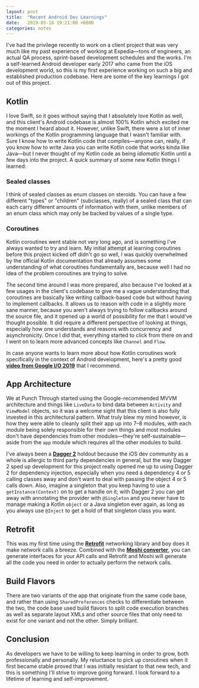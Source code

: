 ```yaml
---
layout: post
title:  "Recent Android Dev Learnings"
date:   2019-05-18 19:21:00 +0800
categories: notes
---
```


I've had the privilege recently to work on a client project that was very much like my past experience of working at Expedia—tons of engineers, an actual QA process, sprint-based development schedules and the works. I'm a self-learned Android developer early 2017 who came from the iOS development world, so this is my first experience working on such a big and established production codebase. Here are some of the key learnings I got out of this project.

## Kotlin

I love Swift, so it goes without saying that I absolutely love Kotlin as well, and this client's Android codebase is almost 100% Kotlin which excited me the moment I heard about it. However, unlike Swift, there were a lot of inner workings of the Kotlin programming language that I wasn't familiar with. Sure I know how to write Kotlin code that compiles—anyone can, really, if you know how to write Java you can write Kotlin code that works kinda like Java—but I never thought of my Kotlin code as being _idiomatic_ Kotlin until a few days into the project. A quick summary of some new Kotlin things I learned:

### Sealed classes

I think of sealed classes as enum classes on steroids. You can have a few different "types" or "children" (subclasses, really) of a sealed class that can each carry different amounts of information with them, unlike members of an enum class which may only be backed by values of a single type.

### Coroutines

Kotlin coroutines went stable not very long ago, and is something I've always wanted to try and learn. My initial attempt at learning coroutines before this project kicked off didn't go so well, I was quickly overwhelmed by the official Kotlin documentation that already assumes some understanding of what coroutines fundamentally are, because well I had no idea of the problem coroutines are trying to solve. 

The second time around I was more prepared, also because I've looked at a few usages in the client's codebase to give me a vague understanding that coroutines are basically like writing callback-based code but without having to implement callbacks. It allows us to reason with code in a slightly more sane manner, because you aren't always trying to follow callbacks around the source file, and it opened up a world of possibility for me that I would've thought possible. It did require a different perspective of looking at things, especially how one understands and reasons with concurrency and asynchronicity. Once I did that, everything started to click from there on and I went on to learn more advanced concepts like `Channel` and `Flow`.

In case anyone wants to learn more about how Kotlin coroutines work specifically in the context of Android development, here's a pretty good [**video from Google I/O 2019**](https://youtu.be/BOHK_w09pVA) that I recommend.

## App Architecture

We at Punch Through started using the Google-recommended MVVM architecture and things like `LiveData` to bind data between `Activity` and `ViewModel` objects, so it was a welcome sight that this client is also fully invested in this architectural pattern. What truly blew my mind however, is how they were able to cleanly split their app up into 7–8 modules, with each module being solely responsible for their own things and most modules don't have dependencies from other modules—they're self-sustainable—aside from the `app` module which requires all the other modules to build.

I've always been a [**Dagger 2**](https://google.github.io/dagger/android.html) holdout because the iOS dev community as a whole is allergic to third party dependencies in general, but the way Dagger 2 sped up development for this project really opened me up to using Dagger 2 for dependency injection, especially when you need a dependency 4 or 5 calling classes away and don't want to deal with passing the object 4 or 5 calls down. Also, imagine a singleton that you keep having to use a `getInstance(Context)` on to get a handle on it; with Dagger 2 you can get away with annotating the provider with `@Singleton` and you never have to manage making a Kotlin `object` or a Java singleton ever again, as long as you always use `@Inject` to get a hold of that singleton class you want.

## Retrofit

This was my first time using the [**Retrofit**](http://square.github.io/retrofit/) networking library and boy does it make network calls a breeze. Combined with the [**Moshi converter**](https://github.com/square/retrofit/tree/master/retrofit-converters/moshi), you can generate interfaces for your API calls and Retrofit and Moshi will generate all the code you need in order to actually perform the network calls.

## Build Flavors

There are two variants of the app that originate from the same code base, and rather than using `SharedPreferences` checks to differentiate between the two, the code base used build flavors to split code execution branches as well as separate layout XMLs and other source files that only need to exist for one variant and not the other. Simply brilliant.

## Conclusion

As developers we have to be willing to keep learning in order to grow, both professionally and personally. My reluctance to pick up coroutines when it first became stable proved that I was initially resistant to that new tech, and this is something I'll strive to improve going forward. I look forward to a lifetime of learning and self-improvement.